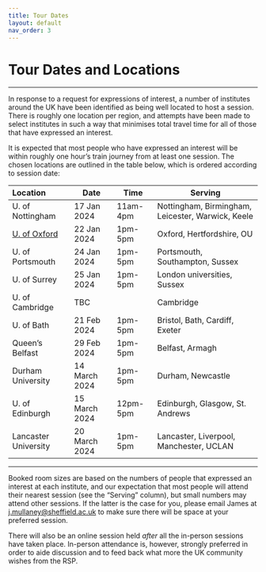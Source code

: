 ```yaml
---
title: Tour Dates
layout: default
nav_order: 3
---
```


# Tour Dates and Locations

---

In response to a request for expressions of interest, a number of institutes around the UK have been identified as being well located to host a session. There is roughly one location per region, and attempts have been made to select institutes in such a way that minimises total travel time for all of those that have expressed an interest.

It is expected that most people who have expressed an interest will be within roughly one hour’s train journey from at least one session. The chosen locations are outlined in the table below, which is ordered according to session date:

| Location | Date | Time | Serving |
|:---------|------|------|---------|
|U. of Nottingham|17 Jan 2024|11am-4pm|Nottingham, Birmingham, Leicester, Warwick, Keele|
|[U. of Oxford](./oxford.md)|22 Jan 2024|1pm-5pm|Oxford, Hertfordshire, OU|
|U. of Portsmouth|24 Jan 2024|1pm-5pm|Portsmouth, Southampton, Sussex|
|U. of Surrey|25 Jan 2024|1pm-5pm|London universities, Sussex|
|U. of Cambridge|TBC| |Cambridge|
|U. of Bath|21 Feb 2024|1pm-5pm|Bristol, Bath, Cardiff, Exeter|
|Queen’s Belfast|29 Feb 2024|1pm-5pm|Belfast, Armagh|
|Durham University|14 March 2024|1pm-5pm|Durham, Newcastle|
|U. of Edinburgh|15 March 2024|12pm-5pm|Edinburgh, Glasgow, St. Andrews|
|Lancaster University|20 March 2024|1pm-5pm|Lancaster, Liverpool, Manchester, UCLAN|

---

Booked room sizes are based on the numbers of people that expressed an interest at each institute, and our expectation that most people will attend their nearest session (see the “Serving” column), but small numbers may attend other sessions. If the latter is the case for you, please email James at j.mullaney@sheffield.ac.uk to make sure there will be space at your preferred session.

There will also be an online session held _after_ all the in-person sessions have taken place. In-person attendance is, however, strongly preferred in order to aide discussion and to feed back what more the UK community wishes from the RSP.